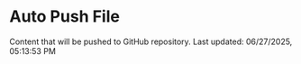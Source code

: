 # Auto Push File

Content that will be pushed to GitHub repository.
Last updated: 06/27/2025, 05:13:53 PM